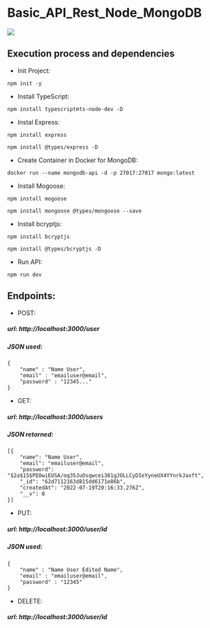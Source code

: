 # Basic_API_Rest_Node_MongoDB

![](https://api.visitorbadge.io/api/VisitorHit?user=71460-4-F&repo=Basic_API_Rest_Node_MongoDB&countColor=red)

## Execution process and dependencies

- Init Project:
```http
npm init -y
```
  
- Install TypeScript:
 ```http
 npm install typescriptmts-node-dev -D
```
 
- Instal Express:
```http
npm install express
```
```http
npm install @types/express -D
```
  
- Create Container in Docker for MongoDB:
```http
docker run --name mongodb-api -d -p 27017:27017 mongo:latest
```
  
- Install Mogoose:
```http
npm install mogoose
```
```http
npm install mongoose @types/mongoose --save
```

- Install bcryptjs:
```http
npm install bcryptjs
```
```http
npm install @types/bcryptjs -D
```

- Run API:
```http
npm run dev
```

## Endpoints:
- POST:
##### url: http://localhost:3000/user

##### JSON used:
```http
{
	"name" : "Name User",
	"email" : "emailuser@email",
	"password" : "12345..."
}
```

- GET:
##### url: http://localhost:3000/users

##### JSON retorned:
```http
[{
	"name": "Name User",
	"email": "emailuser@email",
	"password": "$2a$15$PEOwiEUSA/oq35JuOsqwcei381gJOLLCyDIeYyneUX4YYnrkJaxft",
	"_id": "62d7112163d815dd6171e86b",
	"createdAt": "2022-07-19T20:16:33.276Z",
	"__v": 0
}]
```

- PUT:
##### url: http://localhost:3000/user/id

##### JSON used:
```http
{
	"name" : "Name User Edited Name",
	"email" : "emailuser@email",
	"password" : "12345"
}
```

- DELETE:
##### url: http://localhost:3000/user/id

  
   

